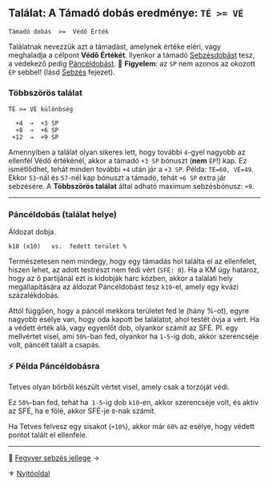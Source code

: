 ## Találat: A Támadó dobás eredménye: `TÉ >= VÉ`

```
Támadó dobás  >=  Védő Érték
```

Találatnak nevezzük azt a támadást, amelynek értéke eléri, vagy meghaladja a célpont **Védő Értékét**. Ilyenkor a támadó [Sebzésdobást](064_02_06_sebzes.md) tesz, a védekező pedig [Páncéldobást](#p%C3%A1nc%C3%A9ldob%C3%A1s-tal%C3%A1lat-helye). 🔆 **Figyelem**: az `SP` nem azonos az okozott `ÉP` sebbel! (lásd [Sebzés](064_02_06_sebzes.md) fejezet).

### Többszörös találat

```
TÉ >= VÉ különbség

  +4  →  +3 SP
  +8  →  +6 SP
 +12  →  +9 SP
```

Amennyiben a találat olyan sikeres lett, hogy további `4`-gyel nagyobb az ellenfél Védő értékénél, akkor a támadó `+3 SP` bónuszt (**nem** `ÉP`!) kap. Ez ismétlődhet, tehát minden további `+4` után jár a `+3 SP`. Példa: `TÉ=60, VÉ=49`. Ekkor `53`-nál és `57`-nél kap bónuszt a támadó, tehát `+6 SP` extra jár sebzésére. A **Többszörös találat** által adható maximum sebzésbónusz: `+9`.

---
### Páncéldobás (találat helye)

Áldozat dobja.

```
k10 (x10)   vs.  fedett terület %
```

Természetesen nem mindegy, hogy egy támadás hol találta el az ellenfelet, hiszen lehet, az adott testrészt nem fedi vért (`SFÉ: 0`). Ha a KM úgy határoz, hogy az ő partijánál ezt is kidobják harc közben, akkor a találati hely megállapítására az áldozat Páncéldobást tesz `k10`-el, amely egy kvázi százalékdobás.

Attól függően, hogy a páncél mekkora területet fed le (hány %-ot), egyre nagyobb esélye van, hogy oda kapott be találatot, ahol testét óvja a vért. Ha a védett érték alá, vagy egyenlőt dob, olyankor számít az SFÉ. Pl. egy mellvértet visel, ami `50%`-ban fed, olyankor ha `1-5`-ig dob, akkor szerencséje volt, páncélt talált a csapás.

### ⚡ Példa Páncéldobásra

Tetves olyan bőrből készült vértet visel, amely csak a torzóját védi.

Ez `50%`-ban fed, tehát ha` 1-5`-ig dob `k10`-en, akkor szerencséje volt, és aktív az SFÉ, ha e fölé, akkor SFÉ-je `0`-nak számít.

Ha Tetves felvesz egy sisakot (`+10%`), akkor már `60%` az esélye, hogy védett pontot talált el ellenfele.

---

🔗 [Fegyver sebzés jellege](064_02_05_fegyver_sebzes_jellege.md) →

⚜️ [Nyitóoldal](start.md#6-harcrendszer-%EF%B8%8F)
